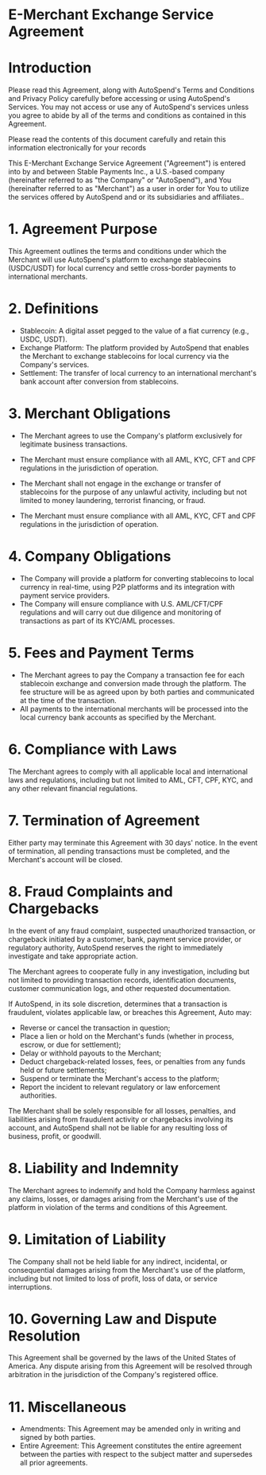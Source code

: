 # E-Merchant Exchange Service Agreement

# Introduction

Please read this Agreement, along with AutoSpend's Terms and Conditions and Privacy Policy carefully before accessing or using AutoSpend's Services. You may not access or use any of AutoSpend's services unless you agree to abide by all of the terms and conditions as contained in this Agreement.

Please read the contents of this document carefully and retain this information electronically for your records

This E-Merchant Exchange Service Agreement ("Agreement") is entered into by and between Stable Payments Inc., a U.S.-based company (hereinafter referred to as "the Company" or "AutoSpend"), and You (hereinafter referred to as "Merchant") as a user in order for You to utilize the services offered by AutoSpend and or its subsidiaries and affiliates..

# 1. Agreement Purpose

This Agreement outlines the terms and conditions under which the Merchant will use AutoSpend's platform to exchange stablecoins (USDC/USDT) for local currency and settle cross-border payments to international merchants.

# 2. Definitions

- Stablecoin: A digital asset pegged to the value of a fiat currency (e.g., USDC, USDT).  
- Exchange Platform: The platform provided by AutoSpend that enables the Merchant to exchange stablecoins for local currency via the Company's services.  
- Settlement: The transfer of local currency to an international merchant's bank account after conversion from stablecoins.

# 3. Merchant Obligations

- The Merchant agrees to use the Company's platform exclusively for legitimate business transactions.

- The Merchant must ensure compliance with all AML, KYC, CFT and CPF regulations in the jurisdiction of operation.  
- The Merchant shall not engage in the exchange or transfer of stablecoins for the purpose of any unlawful activity, including but not limited to money laundering, terrorist financing, or fraud.  
- The Merchant must ensure compliance with all AML, KYC, CFT and CPF regulations in the jurisdiction of operation.

# 4. Company Obligations

- The Company will provide a platform for converting stablecoins to local currency in real-time, using P2P platforms and its integration with payment service providers.  
- The Company will ensure compliance with U.S. AML/CFT/CPF regulations and will carry out due diligence and monitoring of transactions as part of its KYC/AML processes.

# 5. Fees and Payment Terms

- The Merchant agrees to pay the Company a transaction fee for each stablecoin exchange and conversion made through the platform. The fee structure will be as agreed upon by both parties and communicated at the time of the transaction.  
- All payments to the international merchants will be processed into the local currency bank accounts as specified by the Merchant.

# 6. Compliance with Laws

The Merchant agrees to comply with all applicable local and international laws and regulations, including but not limited to AML, CFT, CPF, KYC, and any other relevant financial regulations.

# 7. Termination of Agreement

Either party may terminate this Agreement with 30 days' notice. In the event of termination, all pending transactions must be completed, and the Merchant's account will be closed.

# 8. Fraud Complaints and Chargebacks

In the event of any fraud complaint, suspected unauthorized transaction, or chargeback initiated by a customer, bank, payment service provider, or regulatory authority, AutoSpend reserves the right to immediately investigate and take appropriate action.

The Merchant agrees to cooperate fully in any investigation, including but not limited to providing transaction records, identification documents, customer communication logs, and other requested documentation.

If AutoSpend, in its sole discretion, determines that a transaction is fraudulent, violates applicable law, or breaches this Agreement, Auto may:

- Reverse or cancel the transaction in question;  
- Place a lien or hold on the Merchant's funds (whether in process, escrow, or due for settlement);  
- Delay or withhold payouts to the Merchant;  
- Deduct chargeback-related losses, fees, or penalties from any funds held or future settlements;  
- Suspend or terminate the Merchant's access to the platform;  
- Report the incident to relevant regulatory or law enforcement authorities.

The Merchant shall be solely responsible for all losses, penalties, and liabilities arising from fraudulent activity or chargebacks involving its account, and AutoSpend shall not be liable for any resulting loss of business, profit, or goodwill.

# 8. Liability and Indemnity

The Merchant agrees to indemnify and hold the Company harmless against any claims, losses, or damages arising from the Merchant's use of the platform in violation of the terms and conditions of this Agreement.

# 9. Limitation of Liability

The Company shall not be held liable for any indirect, incidental, or consequential damages arising from the Merchant's use of the platform, including but not limited to loss of profit, loss of data, or service interruptions.

# 10. Governing Law and Dispute Resolution

This Agreement shall be governed by the laws of the United States of America. Any dispute arising from this Agreement will be resolved through arbitration in the jurisdiction of the Company's registered office.

# 11. Miscellaneous

- Amendments: This Agreement may be amended only in writing and signed by both parties.  
- Entire Agreement: This Agreement constitutes the entire agreement between the parties with respect to the subject matter and supersedes all prior agreements.
